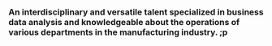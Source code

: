 ### An interdisciplinary and versatile talent specialized in business data analysis and knowledgeable about the operations of various departments in the manufacturing industry. ;p